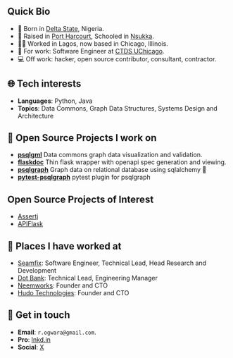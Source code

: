 ## Quick Bio

 - 👶 Born in [Delta State](https://en.wikipedia.org/wiki/Delta_State), Nigeria.
 - 🏫 Raised in [Port Harcourt](https://en.wikipedia.org/wiki/Port_Harcourt), Schooled in [Nsukka](https://en.wikipedia.org/wiki/University_of_Nigeria).
 - 👷‍♂️ Worked in Lagos, now based in Chicago, Illinois.
 - 👷 For work: Software Engineer at [CTDS UChicago](https://ctds.uchicago.edu/).
 - 💻 Off work: hacker, open source contributor, consultant, contractor.

 ## 🌐 Tech interests
  - **Languages**: Python, Java
  - **Topics**: Data Commons, Graph Data Structures, Systems Design and Architecture

## 🎇 Open Source Projects I work on
 - [**psqlgml**](https://github.com/kulgan/psqlgml) Data commons graph data visualization and validation.
 - [**flaskdoc**](https://github.com/kulgan/flaskdoc) Thin flask wrapper with openapi spec generation and viewing.
 - [**psqlgraph**](https://github.com/NCI-GDC/psqlgraph) Graph data on relational database using sqlalchemy 🦾
 - [**pytest-psqlgraph**](https://github.com/kulgan/pytest-psqlgraph) pytest plugin for psqlgraph

## Open Source Projects of Interest
 - [Assertj](https://github.com/assertj/assertj)
 - [APIFlask](https://github.com/apiflask/apiflask)

 ## 🏢 Places I have worked at
 - [Seamfix](https://seamfix.com): Software Engineer, Technical Lead, Head Research and Development
 - [Dot Bank](https://dot.ai): Technical Lead, Engineering Manager
 - [Neemworks](https://neem.works): Founder and CTO
 - [Hudo Technologies](https://hudotechnologies.com): Founder and CTO

## 📧 Get in touch

 - **Email**: `r.ogwara@gmail.com`.
 - **Pro**: [lnkd.in](https://www.linkedin.com/in/ogwararowland/)
 - **Social**: [X](https://x.com/kulgan_ng)
